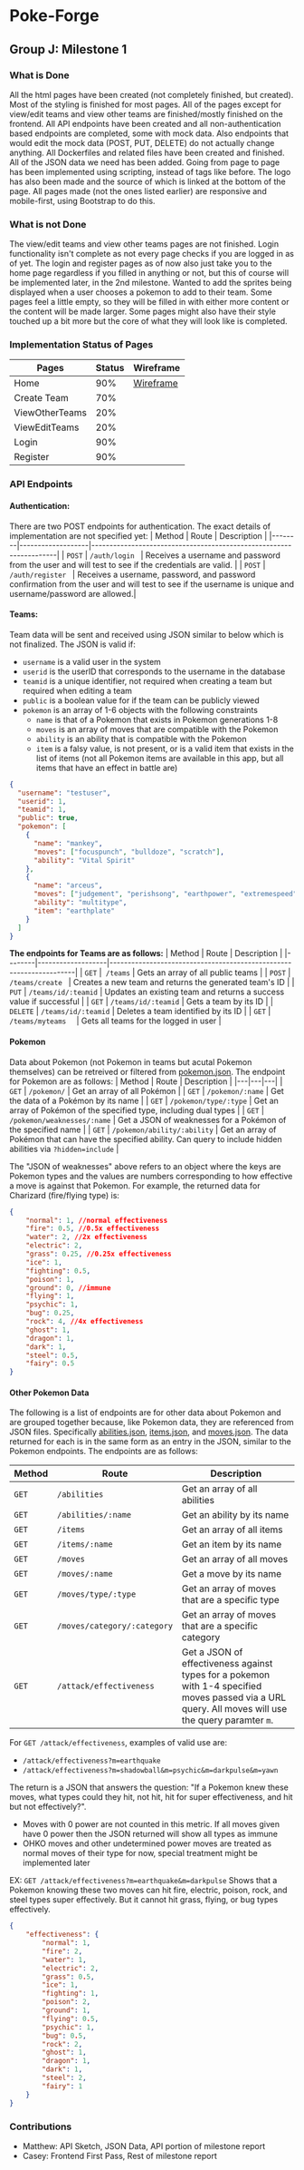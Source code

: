 # Poke-Forge
## Group J: Milestone 1

### What is Done
All the html pages have been created (not completely finished, but created). Most of the styling is finished for most pages. 
All of the pages except for view/edit teams and view other teams are finished/mostly finished on the frontend. All API endpoints have been created and all non-authentication based endpoints are completed, some with mock data. Also endpoints that would edit the mock data (POST, PUT, DELETE) do not actually change anything. All Dockerfiles and related files have been created and finished. All of the JSON data we need has been added. Going from page to page has been implemented
using scripting, instead of <a> tags like before. The logo has also been made and the source of which is linked at the bottom of the page.
All pages made (not the ones listed earlier) are responsive and mobile-first, using Bootstrap to do this. 
### What is not Done
The view/edit teams and view other teams pages are not finished. Login functionality isn't complete as not every page checks
if you are logged in as of yet. The login and register pages as of now also just take you to the home page regardless if 
you filled in anything or not, but this of course will be implemented later, in the 2nd milestone.
Wanted to add the sprites being displayed when a user chooses a pokemon to add to their team. Some pages feel a little empty,
so they will be filled in with either more content or the content will be made larger. Some pages might also have their style touched up a bit more but the core of what they will look like is completed.
### Implementation Status of Pages
| Pages       | Status      | Wireframe|
| ----------- | ----------- |----------|
| Home      | 90%      |  [Wireframe](https://github.ncsu.edu/engr-csc342/csc342-2023Fall-GroupJ/blob/main/Proposal/Wireframes/CreateTeamWireFrame.png)        |
| Create Team  | 70%        |          |
| ViewOtherTeams   | 20%        |          |
| ViewEditTeams   | 20%        |          |
| Login   | 90%        |          |
| Register  | 90%        |          |
### API Endpoints

#### Authentication:
There are two POST endpoints for authentication. The exact details of implementation are not specified yet:
| Method | Route             | Description                                                        |
|--------|-------------------|--------------------------------------------------------------------|
| `POST`    | `/auth/login `           | Receives a username and password from the user and will test to see if the credentials are valid.  |
| `POST`   | `/auth/register `   | Receives a username, password, and password confirmation from the user and will test to see if the username is unique and username/password are allowed.|

#### Teams:
Team data will be sent and received using JSON similar to below which is not finalized. The JSON is valid if:
- `username` is a valid user in the system
- `userid` is the userID that corresponds to the username in the database
- `teamid` is a unique identifier, not required when creating a team but required when editing a team
- `public` is a boolean value for if the team can be publicly viewed
- `pokemon` is an array of 1-6 objects with the following constraints
  - `name` is that of a Pokemon that exists in Pokemon generations 1-8
  - `moves` is an array of moves that are compatible with the Pokemon
  - `ability` is an ability that is compatible with the Pokemon
  - `item` is a falsy value, is not present, or is a valid item that exists in the list of items (not all Pokemon items are available in this app, but all items that have an effect in battle are) 

```json
{
  "username": "testuser",
  "userid": 1,
  "teamid": 1,
  "public": true,
  "pokemon": [
    {
      "name": "mankey",
      "moves": ["focuspunch", "bulldoze", "scratch"],
      "ability": "Vital Spirit"
    },
    {
      "name": "arceus",
      "moves": ["judgement", "perishsong", "earthpower", "extremespeed"],
      "ability": "multitype",
      "item": "earthplate"
    }
  ]
}
```

**The endpoints for Teams are as follows:**
| Method | Route             | Description                                                        |
|--------|-------------------|--------------------------------------------------------------------|
| `GET`    |` /teams`            | Gets an array of all public teams                                  |
| `POST`   | `/teams/create `    | Creates a new team and returns the generated team's ID             |
| `PUT`    | `/teams/id/:teamid` | Updates an existing team and returns a success value if successful |
| `GET`    | `/teams/id/:teamid` | Gets a team by its ID                                              |
| `DELETE` | `/teams/id/:teamid` | Deletes a team identified by its ID                                |
| `GET`    | `/teams/myteams  `  | Gets all teams for the logged in user                              |

#### Pokemon
Data about Pokemon (not Pokemon in teams but acutal Pokemon themselves) can be retreived or filtered from [pokemon.json](https://github.ncsu.edu/engr-csc342/csc342-2023Fall-GroupJ/blob/main/Milestone1/api/src/_data/pokemon.json). The endpoint for Pokemon are as follows:
| Method | Route | Description |
|---|---|---|
| `GET` | `/pokemon/` | Get an array of all Pokémon |
| `GET` | `/pokemon/:name` | Get the data of a Pokémon by its name |
| `GET` | `/pokemon/type/:type` | Get an array of Pokémon of the specified type, including dual types |
| `GET` | `/pokemon/weaknesses/:name` | Get a JSON of weaknesses for a Pokémon of the specified name |
| `GET` | `/pokemon/ability/:ability` | Get an array of Pokémon that can have the specified ability. Can query to   include hidden abilities via `?hidden=include` |

The "JSON of weaknesses" above refers to an object where the keys are Pokemon types and the values are numbers corresponding to how effective a move is against that Pokemon. For example, the returned data for Charizard (fire/flying type) is:
```json
{
    "normal": 1, //normal effectiveness
    "fire": 0.5, //0.5x effectiveness
    "water": 2, //2x effectiveness
    "electric": 2,
    "grass": 0.25, //0.25x effectiveness
    "ice": 1,
    "fighting": 0.5,
    "poison": 1,
    "ground": 0, //immune
    "flying": 1,
    "psychic": 1,
    "bug": 0.25,
    "rock": 4, //4x effectiveness
    "ghost": 1,
    "dragon": 1,
    "dark": 1,
    "steel": 0.5,
    "fairy": 0.5
}
```

#### Other Pokemon Data
The following is a list of endpoints are for other data about Pokemon and are grouped together because, like Pokemon data, they are referenced from JSON files. Specifically [abilities.json](https://github.ncsu.edu/engr-csc342/csc342-2023Fall-GroupJ/blob/main/Milestone1/api/src/_data/abilities.json), [items.json](https://github.ncsu.edu/engr-csc342/csc342-2023Fall-GroupJ/blob/main/Milestone1/api/src/_data/items.json), and [moves.json](https://github.ncsu.edu/engr-csc342/csc342-2023Fall-GroupJ/blob/main/Milestone1/api/src/_data/moves.json). The data returned for each is in the same form as an entry in the JSON, similar to the Pokemon endpoints. The endpoints are as follows:

| Method | Route | Description |
|---|---|---|
| `GET` | `/abilities` | Get an array of all abilities |
| `GET` | `/abilities/:name` | Get an ability by its name |
| `GET` | `/items` | Get an array of all items |
| `GET` | `/items/:name` | Get an item by its name |
| `GET` | `/moves` | Get an array of all moves |
| `GET` | `/moves/:name` | Get a move by its name |
| `GET` | `/moves/type/:type` | Get an array of moves that are a specific type |
| `GET` | `/moves/category/:category` | Get an array of moves that are a specific category |
| `GET` | `/attack/effectiveness` | Get a JSON of effectiveness against types for a pokemon with 1-4 specified moves passed via a URL query. All moves will use the query paramter `m`. |

For `GET /attack/effectiveness`, examples of valid use are:
- `/attack/effectiveness?m=earthquake`
- `/attack/effectiveness?m=shadowball&m=psychic&m=darkpulse&m=yawn`

The return is a JSON that answers the question: "If a Pokemon knew these moves, what types could they hit, not hit, hit for super effectiveness, and hit but not effectively?".
- Moves with 0 power are not counted in this metric. If all moves given have 0 power then the JSON returned will show all types as immune
- OHKO moves and other undetermined power moves are treated as normal moves of their type for now, special treatment might be implemented later

EX: `GET /attack/effectiveness?m=earthquake&m=darkpulse` Shows that a Pokemon knowing these two moves can hit fire, electric, poison, rock, and steel types super effectively. But it cannot hit grass, flying, or bug types effectively.
```json
{
    "effectiveness": {
        "normal": 1,
        "fire": 2,
        "water": 1,
        "electric": 2,
        "grass": 0.5,
        "ice": 1,
        "fighting": 1,
        "poison": 2,
        "ground": 1,
        "flying": 0.5,
        "psychic": 1,
        "bug": 0.5,
        "rock": 2,
        "ghost": 1,
        "dragon": 1,
        "dark": 1,
        "steel": 2,
        "fairy": 1
    }
}
```


### Contributions
- Matthew: API Sketch, JSON Data, API portion of milestone report
- Casey: Frontend First Pass, Rest of milestone report
